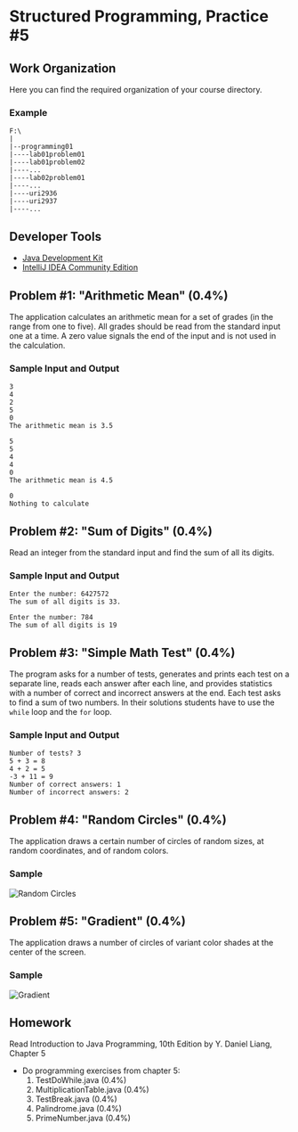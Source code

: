 Structured Programming, Practice #5
===================================

## Work Organization

Here you can find the required organization of your course directory.

### Example

```
F:\
|
|--programming01
|----lab01problem01
|----lab01problem02
|----...
|----lab02problem01
|----...
|----uri2936
|----uri2937
|----...
```

## Developer Tools

* [Java Development Kit](https://www.oracle.com/technetwork/java/javase/downloads/jdk12-downloads-5295953.html)
* [IntelliJ IDEA Community Edition](https://www.jetbrains.com/idea/)

## Problem #1: "Arithmetic Mean" (0.4%)

The application calculates an arithmetic mean for a set of grades (in the range from one to
five). All grades should be read from the standard input one at a time. A zero value signals the end
of the input and is not used in the calculation.

### Sample Input and Output

```
3
4
2
5
0
The arithmetic mean is 3.5
```

```
5
5
4
4
0
The arithmetic mean is 4.5
```

```
0
Nothing to calculate
```

## Problem #2: "Sum of Digits" (0.4%)

Read an integer from the standard input and find the sum of all its digits.

### Sample Input and Output

```
Enter the number: 6427572
The sum of all digits is 33.
```

```
Enter the number: 784
The sum of all digits is 19
```

## Problem #3: "Simple Math Test" (0.4%)

The program asks for a number of tests, generates and prints each test on a separate line, reads each
answer after each line, and provides statistics with a number of correct and incorrect answers at the
end. Each test asks to find a sum of two numbers. In their solutions students have to use the `while`
loop and the `for` loop.

### Sample Input and Output

```
Number of tests? 3
5 + 3 = 8
4 + 2 = 5
-3 + 11 = 9
Number of correct answers: 1
Number of incorrect answers: 2
```

## Problem #4: "Random Circles" (0.4%)

The application draws a certain number of circles of random sizes, at random coordinates, and of random
colors.

### Sample

![Random Circles](https://i.imgur.com/xEHP8Jy.png)

## Problem #5: "Gradient" (0.4%)

The application draws a number of circles of variant color shades at the center of
the screen.

### Sample

![Gradient](https://i.imgur.com/70XUgkS.png)

## Homework

Read Introduction to Java Programming, 10th Edition by Y. Daniel Liang, Chapter 5

* Do programming exercises from chapter 5:
  1. TestDoWhile.java (0.4%)
  2. MultiplicationTable.java (0.4%)
  3. TestBreak.java (0.4%)
  4. Palindrome.java (0.4%)
  5. PrimeNumber.java (0.4%)
